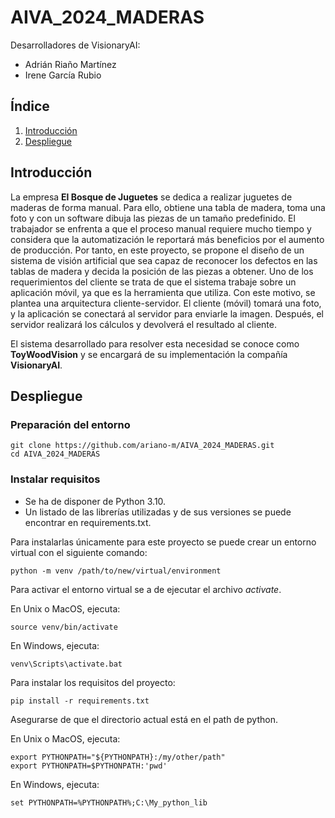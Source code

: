 # AIVA_2024_MADERAS

Desarrolladores de VisionaryAI:
 - Adrián Riaño Martínez
 - Irene García Rubio

## Índice
1. [Introducción](#id1)
2. [Despliegue](#id2)


## Introducción <a name="id1"></a>
La empresa **El Bosque de Juguetes** se dedica a realizar juguetes de maderas de forma manual. Para ello, obtiene una tabla de madera, toma una foto y con un software dibuja las piezas de un tamaño predefinido.
El trabajador se enfrenta a que el proceso manual requiere mucho tiempo y considera que la automatización le reportará más beneficios por el aumento de producción. Por tanto, en este proyecto, se propone el diseño de un sistema de visión artificial que sea capaz de reconocer los defectos en las tablas de madera y decida la posición de las piezas a obtener. 
Uno de los requerimientos del cliente se trata de que el sistema trabaje sobre un aplicación móvil, ya que es la herramienta que utiliza. Con este motivo, se plantea una arquitectura cliente-servidor. El cliente (móvil) tomará una foto, y la aplicación se conectará al servidor para enviarle la imagen. Después, el servidor realizará los cálculos y devolverá el resultado al cliente.

El sistema desarrollado para resolver esta necesidad se conoce como **ToyWoodVision** y se encargará de su implementación la compañía **VisionaryAI**.

## Despliegue <a name="id2"></a>
### Preparación del entorno
```
git clone https://github.com/ariano-m/AIVA_2024_MADERAS.git
cd AIVA_2024_MADERAS
```
### Instalar requisitos

- Se ha de disponer de Python 3.10.
- Un listado de las librerías utilizadas y de sus versiones se puede encontrar en requirements.txt.

Para instalarlas únicamente para este proyecto se puede crear un entorno virtual con el siguiente comando:
```
python -m venv /path/to/new/virtual/environment
```
Para activar el entorno virtual se a de ejecutar el archivo _activate_.

En Unix o MacOS, ejecuta:
```
source venv/bin/activate
```
En Windows, ejecuta:
```
venv\Scripts\activate.bat
```
Para instalar los requisitos del proyecto:
```
pip install -r requirements.txt
```
Asegurarse de que el directorio actual está en el path de python.

En Unix o MacOS, ejecuta:
```
export PYTHONPATH="${PYTHONPATH}:/my/other/path"
export PYTHONPATH=$PYTHONPATH:'pwd'
```
En Windows, ejecuta:
```
set PYTHONPATH=%PYTHONPATH%;C:\My_python_lib
```
